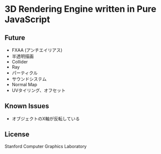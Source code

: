 # 3D Rendering Engine written in Pure JavaScript

## Future

- FXAA (アンチエイリアス)
- 半透明描画
- Collider
- Ray
- パーティクル
- サウンドシステム
- Normal Map
- UVタイリング、オフセット

## Known Issues

- オブジェクトのX軸が反転している

## License

Stanford Computer Graphics Laboratory
